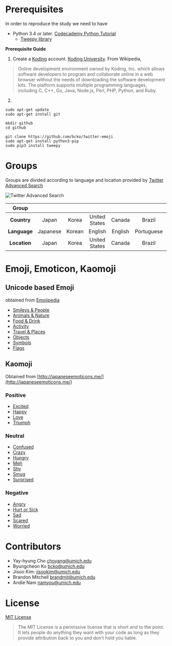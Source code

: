 
# Prerequisites
In order to reproduce the study we need to have
* Python 3.4 or later. [Codecademy Python Tutorial](https://www.codecademy.com/learn/python)
  * [Tweepy library](http://www.tweepy.org/) 


**Prerequisite Guide**

1. Create a [Koding](https://koding.com/R/bcko) account. [Koding University](http://learn.koding.com/). 
From Wikipedia,

> Online development environment owned by Koding, Inc. which allows software developers to program and collaborate online in a web browser without the needs of downloading the software development kits. The platform supports multiple programming languages, including C, C++, Go, Java, Node.js, Perl, PHP, Python, and Ruby.
2. 

```
sudo apt-get update
sudo apt-get install git

mkdir github
cd github

git clone https://github.com/bcko/twitter-emoji
sudo apt-get install python3-pip
sudo pip3 install tweepy
```

# Groups
Groups are divided according to language and location provided by [Twitter Advanced Search](https://twitter.com/search-advanced)

![Twitter Advanced Search](https://raw.githubusercontent.com/bcko/twitter-emoji/master/Readme-Image/twitter%20advanced%20search.PNG)

| Group        |          |        |               |         |            |         |
|:------------:|:--------:|:------:|:-------------:|:-------:|:----------:|:-------:|
| **Country**  | Japan    | Korea  | United States | Canada  | Brazil     | Mexico  |
| **Language** | Japanese | Korean | English       | English | Portuguese | Spanish |
| **Location** | Japan    | Korea  | United States | Canada  | Brazil     | Mexico  |


# Emoji, Emoticon, Kaomoji

## Unicode based Emoji 
obtained from [Emojipedia](emojipedia.org)
* [Smileys & People](http://emojipedia.org/people/)
* [Animals & Nature](http://emojipedia.org/nature/)
* [Food & Drink](http://emojipedia.org/food-drink/)
* [Activity](http://emojipedia.org/activity/)
* [Travel & Places](http://emojipedia.org/travel-places/)
* [Objects](http://emojipedia.org/objects/)
* [Symbols](http://emojipedia.org/symbols/)
* [Flags](http://emojipedia.org/flags/)

## Kaomoji
Obtained from [http://japaneseemoticons.me/](http://japaneseemoticons.me/)
### Positive
* [Excited](http://japaneseemoticons.me/excited-emoticons/)
* [Happy](http://japaneseemoticons.me/happy-emoticons/)
* [Love](http://japaneseemoticons.me/love-emoticons/)
* [Triumph](http://japaneseemoticons.me/triumph-emoticons/)

### Neutral
* [Confused](http://japaneseemoticons.me/confused-emoticons/)
* [Crazy](http://japaneseemoticons.me/confused-emoticons/)
* [Hungry](http://japaneseemoticons.me/confused-emoticons/)
* [Meh](http://japaneseemoticons.me/meh-emoticons/)
* [Shy](http://japaneseemoticons.me/shy-emoticons/)
* [Smug](http://japaneseemoticons.me/smug-emoticons/)
* [Surprised](http://japaneseemoticons.me/surprised-emoticons/)

### Negative
* [Angry](http://japaneseemoticons.me/angry-emoticons/)
* [Hurt or Sick](http://japaneseemoticons.me/hurt-or-sick-emoticons/)
* [Sad](http://japaneseemoticons.me/sad-emoticons/)
* [Scared](http://japaneseemoticons.me/scared-emoticons/)
* [Worried](http://japaneseemoticons.me/worried-emoticons/)

# Contributors
* Yay-hyung Cho choyang@umich.edu
* Byungcheon Ko bcko@umich.edu
* Jisoo Kim: jisookim@umich.edu
* Brandon Mitchell brandmit@umich.edu
* Andie Nam namyou@umich.edu

# License
[MIT License](https://github.com/bcko/twitter_emoji/blob/master/LICENSE)
> The MIT License is a permissive license that is short and to the point. It lets people do anything they want with your code as long as they provide attribution back to you and don’t hold you liable.
